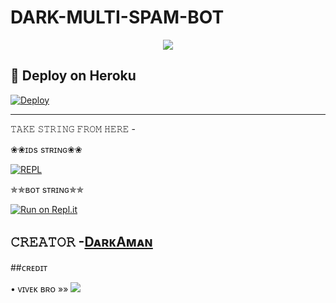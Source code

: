 # DARK-MULTI-SPAM-BOT

<p align="center">
  <img src="https://telegra.ph/file/faba17a9731e1130a4b5c.jpg">
</p>

## 🚀 Deploy on Heroku 
[![Deploy](https://www.herokucdn.com/deploy/button.svg)](https://dashboard.heroku.com/new?template=https%3A%2F%2Fgithub.com%2Fdarkaman5%2FDARK-MULTI-SPAM-BOT)

------------------------------------------------

𝚃𝙰𝙺𝙴 𝚂𝚃𝚁𝙸𝙽𝙶 𝙵𝚁𝙾𝙼 𝙷𝙴𝚁𝙴 - 

  ❀❀ɪᴅs sᴛʀɪɴɢ❀❀

[![REPL](https://repl.it/badge/github/spandey112/SensibleUserbot)](https://replit.com/@darkaman5/DARK#main.py)
 
  ✯✯ʙᴏᴛ sᴛʀɪɴɢ✯✯

[![Run on Repl.it](https://repl.it/badge/github/YukkiBot/YukkiSpamBot)](https://replit.com/@unknownforall1/SPAM-BOT-REPL-BY-SIDDHANT-DEVIL)
     
## 𝙲𝚁𝙴𝙰𝚃𝙾𝚁 -[DᴀʀᴋAᴍᴀɴ](https://t.me/DARKAMAN)

##ᴄʀᴇᴅɪᴛ

• ᴠɪᴠᴇᴋ ʙʀᴏ »»   <a href="https://github.com//unknownforall1" alt="ᴠɪᴠᴇᴋ ʙʀᴏ"> <img src="https://img.shields.io/badge/ᴠɪᴠᴇᴋ ʙʀᴏ-A679d?logo=github" /></a>

